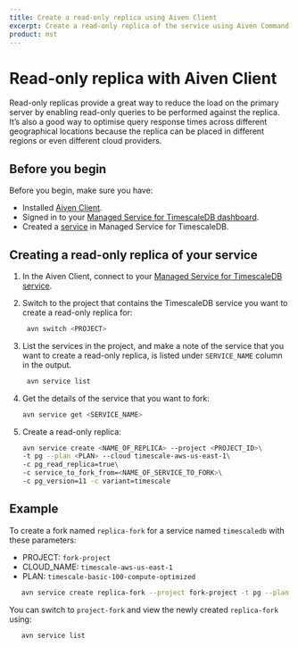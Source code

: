 ```yaml
---
title: Create a read-only replica using Aiven Client 
excerpt: Create a read-only replica of the service using Aiven Command Line tool for fully managed services on AWS, Azure, or GCP.
product: mst
---
```


# Read-only replica with Aiven Client

Read-only replicas provide a great way to reduce the load on the primary server
by enabling read-only queries to be performed against the replica. It’s also a
good way to optimise query response times across different geographical
locations because the replica can be placed in different regions or
even different cloud providers.


## Before you begin

Before you begin, make sure you have: 

*   Installed [Aiven Client][aiven-client-install].
*   Signed in to your [Managed Service for TimescaleDB dashboard][mst-login].
*   Created a [service][create-service] in Managed Service for TimescaleDB.

<procedure>

## Creating a read-only replica of your service

1.  In the Aiven Client, connect to your
    [Managed Service for TimescaleDB service][aiven-client-mst].

1.  Switch to the project that contains the TimescaleDB service you want to
    create a read-only replica for:

    ```bash
     avn switch <PROJECT>
    ```

1.  List the services in the project, and make a note of the service that you
    want to create a read-only replica, is listed under `SERVICE_NAME` column in
    the output.

    ```bash
     avn service list
    ```

1.  Get the details of the service that you want to fork:

    ```bash
    avn service get <SERVICE_NAME>
    ```

1.  Create a read-only replica:

    ```bash
    avn service create <NAME_OF_REPLICA> --project <PROJECT_ID>\
    -t pg --plan <PLAN> --cloud timescale-aws-us-east-1\
    -c pg_read_replica=true\
    -c service_to_fork_from=<NAME_OF_SERVICE_TO_FORK>\
    -c pg_version=11 -c variant=timescale
    ```

</procedure>

## Example

To create a fork named `replica-fork` for a service named `timescaledb` with these parameters:
* PROJECT: `fork-project`
* CLOUD_NAME: `timescale-aws-us-east-1`
* PLAN: `timescale-basic-100-compute-optimized` 

```bash
   avn service create replica-fork --project fork-project -t pg --plan timescale-basic-100-compute-optimized --cloud timescale-aws-us-east-1 -c pg_read_replica=true -c service_to_fork_from=timescaledb -c pg_version=11 -c variant=timescale
```

You can switch to `project-fork` and view the newly created `replica-fork` using:

```bash
   avn service list
```

[about-mst]: /mst/:currentVersion:/about-mst/
[aiven-client-install]: /mst/:currentVersion:/aiven-client/aiven-client-install/
[create-service]: /install/:currentVersion:/installation-mst/#create-your-first-service
[mst-login]: https://portal.managed.timescale.com
[aiven-client-mst]: /mst/:currentVersion:/aiven-client-install
